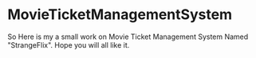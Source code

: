 # MovieTicketManagementSystem
So Here is my a small work on Movie Ticket Management System Named "StrangeFlix". Hope you will all like it.
